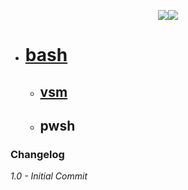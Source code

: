 <p align="center"><img src="http://ithinkvirtual.com/wp-content/uploads/2018/03/bash.png"><img src="http://ithinkvirtual.com/wp-content/uploads/2018/03/powershell.png"></p>


* # [bash](https://github.com/virtualex-itv/itv-lib/tree/master/shell/bash)
  * ## [vsm](https://github.com/virtualex-itv/itv-lib/tree/master/shell/bash/vsm)
  * ## pwsh



### Changelog

*1.0 - Initial Commit*
